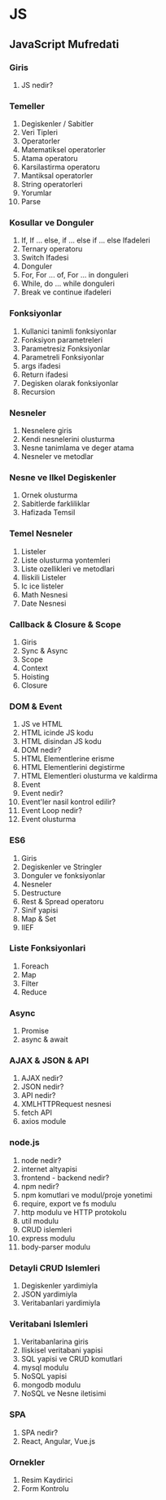 # JS

## JavaScript Mufredati

### Giris

1. JS nedir?

### Temeller

1. Degiskenler / Sabitler
2. Veri Tipleri
3. Operatorler
4. Matematiksel operatorler
5. Atama operatoru
6. Karsilastirma operatoru
7. Mantiksal operatorler
8. String operatorleri
9. Yorumlar
10. Parse

### Kosullar ve Donguler

1. If, If ... else, if ... else if ... else Ifadeleri
2. Ternary operatoru
3. Switch Ifadesi
4. Donguler
5. For, For ... of, For ... in donguleri
6. While, do ... while donguleri
7. Break ve continue ifadeleri

### Fonksiyonlar

1. Kullanici tanimli fonksiyonlar
2. Fonksiyon parametreleri
3. Parametresiz Fonksiyonlar
4. Parametreli Fonksiyonlar
5. args ifadesi
6. Return ifadesi
7. Degisken olarak fonksiyonlar
8. Recursion

### Nesneler

1. Nesnelere giris
2. Kendi nesnelerini olusturma
3. Nesne tanimlama ve deger atama
4. Nesneler ve metodlar

### Nesne ve Ilkel Degiskenler

1. Ornek olusturma
2. Sabitlerde farkliliklar
3. Hafizada Temsil

### Temel Nesneler

1. Listeler
2. Liste olusturma yontemleri
3. Liste ozellikleri ve metodlari
4. Iliskili Listeler
5. Ic ice listeler
6. Math Nesnesi
7. Date Nesnesi

### Callback & Closure & Scope

1. Giris
2. Sync & Async
3. Scope
4. Context
5. Hoisting
6. Closure

### DOM & Event

1. JS ve HTML
1. HTML icinde JS kodu
1. HTML disindan JS kodu
1. DOM nedir?
1. HTML Elementlerine erisme
1. HTML Elementlerini degistirme
1. HTML Elementleri olusturma ve kaldirma
1. Event
1. Event nedir?
1. Event'ler nasil kontrol edilir?
1. Event Loop nedir?
1. Event olusturma

### ES6

1. Giris
2. Degiskenler ve Stringler
3. Donguler ve fonksiyonlar
4. Nesneler
5. Destructure
6. Rest & Spread operatoru
7. Sinif yapisi
8. Map & Set
9. IIEF

### Liste Fonksiyonlari

1. Foreach
2. Map
3. Filter
4. Reduce

### Async

1. Promise
2. async & await

### AJAX & JSON & API

1. AJAX nedir?
2. JSON nedir?
3. API nedir?
4. XMLHTTPRequest nesnesi
5. fetch API
6. axios module

### node.js

1. node nedir?
2. internet altyapisi
3. frontend - backend nedir?
4. npm nedir?
5. npm komutlari ve modul/proje yonetimi
6. require, export ve fs modulu
7. http modulu ve HTTP protokolu
8. util modulu
9. CRUD islemleri
10. express modulu
11. body-parser modulu

### Detayli CRUD Islemleri

1. Degiskenler yardimiyla
2. JSON yardimiyla
3. Veritabanlari yardimiyla

### Veritabani Islemleri

1. Veritabanlarina giris
2. Iliskisel veritabani yapisi
3. SQL yapisi ve CRUD komutlari
4. mysql modulu
5. NoSQL yapisi
6. mongodb modulu
7. NoSQL ve Nesne iletisimi

### SPA

1. SPA nedir?
2. React, Angular, Vue.js

### Ornekler

1. Resim Kaydirici
2. Form Kontrolu

